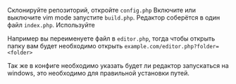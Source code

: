 Склонируйте репозиторий, откройте `config.php` Включите или выключите vim mode запустите `build.php`. Редактор соберётся в один файл `index.php`. Используйте

Например вы переименуете файл в `editor.php`, тогда чтобы открыть папку вам будет необходимо открыть `example.com/editor.php?folder=<folder>`

Так же в конфиге необходимо указать будет ли редактор запускаться на windows, это необходимо для правильной установки путей.